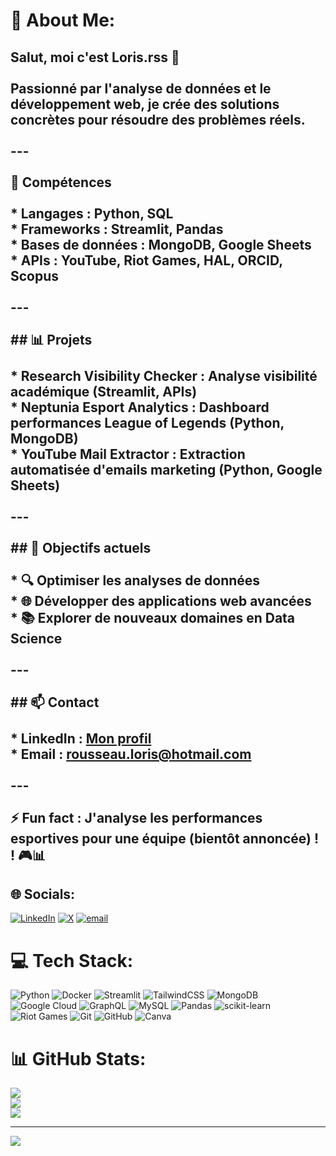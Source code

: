 # 💫 About Me:
## Salut, moi c'est Loris.rss 👋<br><br>Passionné par l'analyse de données et le développement web, je crée des solutions concrètes pour résoudre des problèmes réels.<br><br>---<br><br>🔧 Compétences<br><br>* Langages : Python, SQL<br>* **Frameworks :** Streamlit, Pandas<br>* **Bases de données :** MongoDB, Google Sheets<br>* **APIs :** YouTube, Riot Games, HAL, ORCID, Scopus<br><br>---<br><br>## 📊 Projets<br><br>* **Research Visibility Checker :** Analyse visibilité académique (Streamlit, APIs)<br>* **Neptunia Esport Analytics :** Dashboard performances League of Legends (Python, MongoDB)<br>* **YouTube Mail Extractor :** Extraction automatisée d'emails marketing (Python, Google Sheets)<br><br>---<br><br>## 🎯 Objectifs actuels<br><br>* 🔍 Optimiser les analyses de données<br>* 🌐 Développer des applications web avancées<br>* 📚 Explorer de nouveaux domaines en Data Science<br><br>---<br><br>## 📫 Contact<br><br>* **LinkedIn :** [Mon profil](https://linkedin.com/in/loris-rousseau)<br>* **Email :** [rousseau.loris@hotmail.com](mailto:rousseau.loris@hotmail.com)<br><br>---<br><br>⚡ Fun fact : J'analyse les performances esportives pour une équipe (bientôt annoncée) ! ! 🎮📊


## 🌐 Socials:
[![LinkedIn](https://img.shields.io/badge/LinkedIn-%230077B5.svg?logo=linkedin&logoColor=white)](https://linkedin.com/in/https://www.linkedin.com/in/loris-r-36bb25297/) [![X](https://img.shields.io/badge/X-black.svg?logo=X&logoColor=white)](https://x.com/https://x.com/LxSheep_) [![email](https://img.shields.io/badge/Email-D14836?logo=gmail&logoColor=white)](mailto:rousseau.loris@hotmail.com) 

# 💻 Tech Stack:
![Python](https://img.shields.io/badge/python-3670A0?style=for-the-badge&logo=python&logoColor=ffdd54) ![Docker](https://img.shields.io/badge/docker-%230db7ed.svg?style=for-the-badge&logo=docker&logoColor=white) ![Streamlit](https://img.shields.io/badge/Streamlit-%23FE4B4B.svg?style=for-the-badge&logo=streamlit&logoColor=white) ![TailwindCSS](https://img.shields.io/badge/tailwindcss-%2338B2AC.svg?style=for-the-badge&logo=tailwind-css&logoColor=white) ![MongoDB](https://img.shields.io/badge/MongoDB-%234ea94b.svg?style=for-the-badge&logo=mongodb&logoColor=white) ![Google Cloud](https://img.shields.io/badge/GoogleCloud-%234285F4.svg?style=for-the-badge&logo=google-cloud&logoColor=white) ![GraphQL](https://img.shields.io/badge/-GraphQL-E10098?style=for-the-badge&logo=graphql&logoColor=white) ![MySQL](https://img.shields.io/badge/mysql-4479A1.svg?style=for-the-badge&logo=mysql&logoColor=white) ![Pandas](https://img.shields.io/badge/pandas-%23150458.svg?style=for-the-badge&logo=pandas&logoColor=white) ![scikit-learn](https://img.shields.io/badge/scikit--learn-%23F7931E.svg?style=for-the-badge&logo=scikit-learn&logoColor=white) ![Riot Games](https://img.shields.io/badge/riotgames-D32936.svg?style=for-the-badge&logo=riotgames&logoColor=white) ![Git](https://img.shields.io/badge/git-%23F05033.svg?style=for-the-badge&logo=git&logoColor=white) ![GitHub](https://img.shields.io/badge/github-%23121011.svg?style=for-the-badge&logo=github&logoColor=white) ![Canva](https://img.shields.io/badge/Canva-%2300C4CC.svg?style=for-the-badge&logo=Canva&logoColor=white)
# 📊 GitHub Stats:
![](https://github-readme-stats.vercel.app/api?username=Loris-rss&theme=radical&hide_border=false&include_all_commits=false&count_private=false)<br/>
![](https://nirzak-streak-stats.vercel.app/?user=Loris-rss&theme=radical&hide_border=false)<br/>
![](https://github-readme-stats.vercel.app/api/top-langs/?username=Loris-rss&theme=radical&hide_border=false&include_all_commits=false&count_private=false&layout=compact)

---
[![](https://visitcount.itsvg.in/api?id=Loris-rss&icon=0&color=0)](https://visitcount.itsvg.in)

<!-- Proudly created with GPRM ( https://gprm.itsvg.in ) -->
